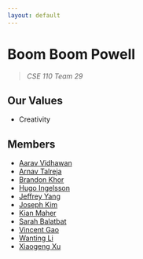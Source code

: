 ```yaml
---
layout: default
---
```

# **Boom Boom Powell**

> *CSE 110 Team 29*

## Our Values

- Creativity

## Members
- [Aarav Vidhawan](https://github.com/orgs/cse110-sp25-group29/people/a-vidhawan)
- [Arnav Talreja](https://github.com/ArnavTalreja)
- [Brandon Khor](https://github.com/orgs/cse110-sp25-group29/people/brandonkhor)
- [Hugo Ingelsson](https://github.com/orgs/cse110-sp25-group29/people/HugoIngelsson)
- [Jeffrey Yang](https://github.com/jey013ucsd)
- [Joseph Kim](https://github.com/orgs/cse110-sp25-group29/people/jowiik)
- [Kian Maher](https://github.com/kimaher)
- [Sarah Balatbat](https://github.com/orgs/cse110-sp25-group29/people/sbalatbat)
- [Vincent Gao](https://github.com/Vincent-the-swimmer)
- [Wanting Li](https://github.com/alkane7)
- [Xiaogeng Xu](https://github.com/orgs/cse110-sp25-group29/people/OctFog)